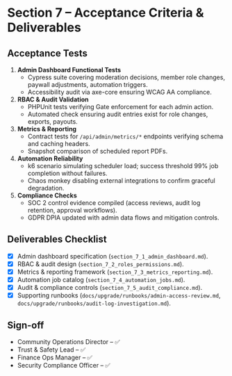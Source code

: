 # Section 7 – Acceptance Criteria & Deliverables

## Acceptance Tests
1. **Admin Dashboard Functional Tests**
   - Cypress suite covering moderation decisions, member role changes, paywall adjustments, automation triggers.
   - Accessibility audit via axe-core ensuring WCAG AA compliance.
2. **RBAC & Audit Validation**
   - PHPUnit tests verifying Gate enforcement for each admin action.
   - Automated check ensuring audit entries exist for role changes, exports, payouts.
3. **Metrics & Reporting**
   - Contract tests for `/api/admin/metrics/*` endpoints verifying schema and caching headers.
   - Snapshot comparison of scheduled report PDFs.
4. **Automation Reliability**
   - k6 scenario simulating scheduler load; success threshold 99% job completion without failures.
   - Chaos monkey disabling external integrations to confirm graceful degradation.
5. **Compliance Checks**
   - SOC 2 control evidence compiled (access reviews, audit log retention, approval workflows).
   - GDPR DPIA updated with admin data flows and mitigation controls.

## Deliverables Checklist
- [x] Admin dashboard specification (`section_7_1_admin_dashboard.md`).
- [x] RBAC & audit design (`section_7_2_roles_permissions.md`).
- [x] Metrics & reporting framework (`section_7_3_metrics_reporting.md`).
- [x] Automation job catalog (`section_7_4_automation_jobs.md`).
- [x] Audit & compliance controls (`section_7_5_audit_compliance.md`).
- [x] Supporting runbooks (`docs/upgrade/runbooks/admin-access-review.md`, `docs/upgrade/runbooks/audit-log-investigation.md`).

## Sign-off
- Community Operations Director – ✅
- Trust & Safety Lead – ✅
- Finance Ops Manager – ✅
- Security Compliance Officer – ✅
